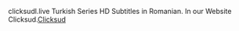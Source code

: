clicksudl.live  Turkish Series  HD Subtitles in Romanian. In our Website Clicksud.<a href="https://clicksudl.live/">Clicksud</a>
